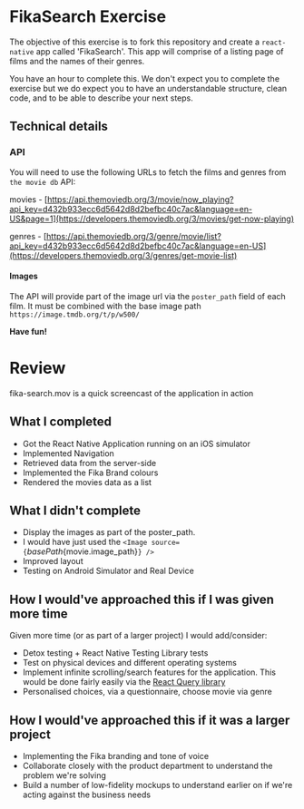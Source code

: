 # FikaSearch Exercise

The objective of this exercise is to fork this repository and create a `react-native` app called 'FikaSearch'. This app will comprise of a listing page of films and the names of their genres.

You have an hour to complete this. We don't expect you to complete the exercise but we do expect you to have an understandable structure, clean code, and to be able to describe your next steps.

## Technical details

### API
You will need to use the following URLs to fetch the films and genres from `the movie db` API:

movies - [https://api.themoviedb.org/3/movie/now_playing?api_key=d432b933ecc6d5642d8d2befbc40c7ac&language=en-US&page=1](https://developers.themoviedb.org/3/movies/get-now-playing)

genres - [https://api.themoviedb.org/3/genre/movie/list?api_key=d432b933ecc6d5642d8d2befbc40c7ac&language=en-US](https://developers.themoviedb.org/3/genres/get-movie-list)

#### Images

The API will provide part of the image url via the `poster_path` field of each film. It must be combined with the base image path `https://image.tmdb.org/t/p/w500/`

**Have fun!**

# Review

fika-search.mov is a quick screencast of the application in action

## What I completed

- Got the React Native Application running on an iOS simulator
- Implemented Navigation
- Retrieved data from the server-side
- Implemented the Fika Brand colours
- Rendered the movies data as a list

## What I didn't complete

- Display the images as part of the poster_path.
- I would have just used the `<Image source={`${basePath}${movie.image_path}`} />`
- Improved layout
- Testing on Android Simulator and Real Device

## How I would've approached this if I was given more time

Given more time (or as part of a larger project) I would add/consider:

- Detox testing + React Native Testing Library tests
- Test on physical devices and different operating systems
- Implement infinite scrolling/search features for the application. This would be done fairly easily via the [React Query library](https://react-query.tanstack.com/docs/guides/infinite-queries)
- Personalised choices, via a questionnaire, choose movie via genre

## How I would've approached this if it was a larger project

- Implementing the Fika branding and tone of voice
- Collaborate closely with the product department to understand the problem we're solving
- Build a number of low-fidelity mockups to understand earlier on if we're acting against the business needs
